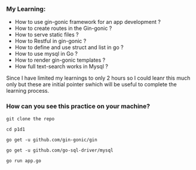 ### My Learning:

* How to use gin-gonic framework for an app development ?
* How to create routes in the Gin-gonic ?
* How to serve static files ?
* How to Restful in gin-gonic ?
* How to define and use struct and list in go ?
* How to use mysql in Go ?
* How to render gin-gonic templates ?
* How full text-search works in Mysql ?

Since I have limited my learnings to only 2 hours so I could leanr this much only but these are initial pointer swhich will be useful to complete the learning process.

### How can you see this practice on your machine?

`git clone the repo`

`cd p1d1`

`go get -u github.com/gin-gonic/gin`

`go get -u github.com/go-sql-driver/mysql`

`go run app.go`


